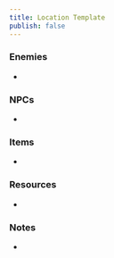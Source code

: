 ```yaml
---
title: Location Template
publish: false
---
```

### Enemies
- 
### NPCs
- 
### Items
- 
### Resources
- 
### Notes
- 
